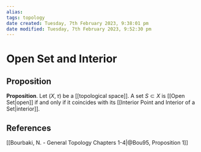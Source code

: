 ```yaml
---
alias: 
tags: topology
date created: Tuesday, 7th February 2023, 9:38:01 pm
date modified: Tuesday, 7th February 2023, 9:52:30 pm
---
```

# Open Set and Interior

## Proposition

**Proposition**. Let $(X, \tau)$ be a [[topological space]]. A set $S\subset X$ is [[Open Set|open]] if and only if it coincides with its [[Interior Point and Interior of a Set|interior]].

## References

[[Bourbaki, N. - General Topology Chapters 1-4|@Bou95, Proposition 1]]